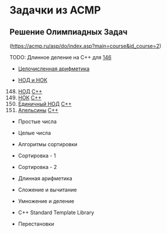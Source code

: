 # Задачки из ACMP

## Решение Олимпиадных Задач
(https://acmp.ru/asp/do/index.asp?main=course&id_course=2)

TODO: 
Длинное деление на C++ для [146](https://acmp.ru/index.asp?main=task&id_task=146)

* [Целочисленная арифметика](https://acmp.ru/asp/do/index.asp?main=section&id_course=2&id_section=11)

 + [НОД и НОК](https://acmp.ru/asp/do/index.asp?main=topic&id_course=2&id_section=11&id_topic=5)
 
  148. [НОД](https://acmp.ru/index.asp?main=task&id_task=148) [C++](./acmp148.cpp)
  14. [НОК](https://acmp.ru/index.asp?main=task&id_task=14) [C++](./acmp14.cpp)
  85. [Единичный НОД](https://acmp.ru/index.asp?main=task&id_task=85) [C++](./acmp85.cpp)
  394. [Апельсины](https://acmp.ru/index.asp?main=task&id_task=394) [C++](./acmp394.cpp)
  
 * Простые числа
 
 * Целые числа
 
* Алгоритмы сортировки

 * Сортировка - 1
 
 * Сортировка - 2
 
* Длинная арифметика

 * Сложение и вычитание
 
 * Умножение и деление
 
* C++ Standard Template Library

 * Перестановки
